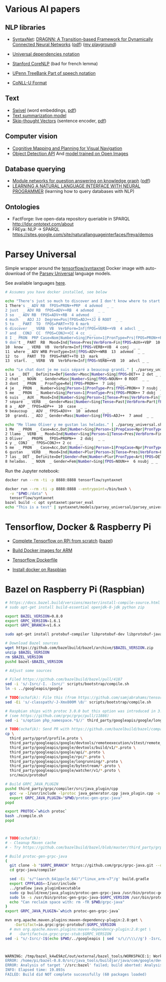# Various AI papers

## NLP libraries

- [SyntaxNet](https://github.com/tensorflow/models/tree/master/research/syntaxnet): [DRAGNN: A Transition-based Framework for Dynamically Connected Neural Networks]() ([pdf](https://arxiv.org/pdf/1703.04474.pdf)) ([my playground](https://github.com/ochafik/parsey-universal-playground))

- [Universal dependencies notation](http://universaldependencies.org/u/dep/all.html)
- [Stanford CoreNLP](http://corenlp.run/) (bad for french lemma)
- [UPenn TreeBank Part of speech notation](https://www.ling.upenn.edu/courses/Fall_2003/ling001/penn_treebank_pos.html)
- [CoNLL-U Format](http://universaldependencies.org/format.html)

## Text

- [Swivel](https://github.com/tensorflow/models/tree/master/research/swivel) (word embeddings, [pdf](https://arxiv.org/pdf/1602.02215.pdf))
- [Text summarization model](https://github.com/tensorflow/models/tree/master/research/textsum)
- [Skip-thought Vectors](https://github.com/tensorflow/models/tree/master/research/skip_thoughts) (sentence encoder, [pdf](https://papers.nips.cc/paper/5950-skip-thought-vectors.pdf))

## Computer vision

- [Cognitive Mapping and Planning for Visual Navigation](https://sites.google.com/view/cognitive-mapping-and-planning/)
- [Object Detection API](https://github.com/tensorflow/models/blob/master/research/object_detection/g3doc/detection_model_zoo.md)
  And [model trained on Open Images](https://github.com/tensorflow/models/blob/master/research/object_detection/g3doc/detection_model_zoo.md)

## Database querying

- [Module networks for question answering on knowledge graph](https://github.com/tensorflow/models/tree/master/research/qa_kg) ([pdf](https://arxiv.org/pdf/1704.05526.pdf))
- [LEARNING A NATURAL LANGUAGE INTERFACE WITH NEURAL PROGRAMMER](https://openreview.net/pdf?id=ry2YOrcge) (learning how to query databases with NLP)

## Ontologies

- FactForge: live open-data repository queriable in SPARQL
  http://ldsr.ontotext.com/about
- FREya: NLP -> SPARQL
  https://sites.google.com/site/naturallanguageinterfaces/freya/demos
  
# Parsey Universal

Simple wrapper around the [tensorflow/syntaxnet](https://hub.docker.com/r/tensorflow/syntaxnet/)
Docker image with auto-download of the
[Parsey Universal](https://github.com/tensorflow/models/blob/master/research/syntaxnet/g3doc/universal.md)
language models.

See available languages [here](https://github.com/tensorflow/models/blob/master/research/syntaxnet/g3doc/universal.md).

```bash
# Assumes you have docker installed, see below

echo "There's just so much to discover and I don't know where to start." | ./parsey_universal.sh English
1 There's _ ADV RB  fPOS=PRON++PRP  4 advmod  _ _
2 just  _ ADV RB  fPOS=ADV++RB  4 advmod  _ _
3 so  _ ADV RB  fPOS=ADV++RB  4 advmod  _ _
4 much  _ ADJ JJ  Degree=Pos|fPOS=ADJ++JJ 0 ROOT  _ _
5 to  _ PART  TO  fPOS=PART++TO 6 mark  _ _
6 discover  _ VERB  VB  VerbForm=Inf|fPOS=VERB++VB  4 advcl _ _
7 and _ CONJ  CC  fPOS=CONJ++CC 4 cc  _ _
8 I _ PRON  PRP Case=Nom|Number=Sing|Person=1|PronType=Prs|fPOS=PRON++PRP 10  nsubj _ _
9 don't _ PART  RB  Mood=Ind|Tense=Pres|VerbForm=Fin|fPOS=AUX++VBP  10  advmod  _ _
10  know  _ VERB  VB  VerbForm=Inf|fPOS=VERB++VB  4 conj  _ _
11  where _ ADV WRB PronType=Int|fPOS=ADV++WRB  13  advmod  _ _
12  to  _ PART  TO  fPOS=PART++TO 13  mark  _ _
13  start.  _ VERB  VB  VerbForm=Inf|fPOS=VERB++VB  10  advcl _ _

echo "Le chat dont je me suis séparé a beaucoup grandi." | ./parsey_universal.sh French
1 Le  _ DET _ Definite=Def|Gender=Masc|Number=Sing|fPOS=DET++ 2 det _ _
2 chat  _ NOUN  _ Gender=Masc|Number=Sing|fPOS=NOUN++ 0 ROOT  _ _
3 dont  _ PRON  _ PronType=Rel|fPOS=PRON++  7 iobj  _ _
4 je  _ PRON  _ Number=Sing|Person=1|PronType=Prs|fPOS=PRON++ 7 nsubj _ _
5 me  _ PRON  _ Number=Sing|Person=1|PronType=Prs|fPOS=PRON++ 7 dobj  _ _
6 suis  _ AUX _ Mood=Ind|Number=Sing|Person=1|Tense=Pres|VerbForm=Fin|fPOS=AUX++  7 aux _ _
7 séparé  _ VERB  _ Gender=Masc|Number=Sing|Tense=Past|VerbForm=Part|fPOS=VERB++  2 acl:relcl _ _
8 a _ ADP _ fPOS=ADP++  10  case  _ _
9 beaucoup  _ ADV _ fPOS=ADV++  10  advmod  _ _
10  grandi. _ ADJ _ Gender=Masc|Number=Sing|fPOS=ADJ++  7 amod  _ _

echo "Me llamo Oliver y me gustan las heladas." | ./parsey_universal.sh Spanish
1 Me  _ PRON  _ Case=Acc,Dat|Number=Sing|Person=1|PrepCase=Npr|PronType=Prs|Reflex=Yes|fPOS=PRON++  2 iobj  _
2 llamo _ VERB  _ Mood=Ind|Number=Sing|Person=1|Tense=Pres|VerbForm=Fin|fPOS=VERB++ 0 ROOT  _ _
3 Oliver  _ PROPN _ fPOS=PROPN++  2 dobj  _ _
4 y _ CONJ  _ fPOS=CONJ++ 2 cc  _ _
5 me  _ PRON  _ Case=Acc,Dat|Number=Sing|Person=1|PrepCase=Npr|PronType=Prs|fPOS=PRON++ 6 iobj  _ _
6 gustan  _ VERB  _ Mood=Ind|Number=Plur|Person=3|Tense=Pres|VerbForm=Fin|fPOS=VERB++ 2 conj  _ _
7 las _ DET _ Definite=Def|Gender=Fem|Number=Plur|PronType=Art|fPOS=DET++ 8 det _ _
8 heladas.  _ NOUN  _ Gender=Fem|Number=Sing|fPOS=NOUN++  6 nsubj _ _
```

Run the Jupyter notebook:

```bash
docker run --rm -ti -p 8888:8888 tensorflow/syntaxnet

docker run --rm -ti -p 8888:8888 --entrypoint=/bin/bash \
  -v "$PWD:/data" \
  tensorflow/syntaxnet
bazel build -c opt syntaxnet:parser_eval
echo "This is a test" | syntaxnet/models/parsey_universal/parsey_universal.sh /data/models/parsey_universal/English
```

# Tensorflow, Docker & Raspberry Pi

- [Complete Tensorflow on RPi from scratch](https://github.com/ochafik/tensorflow-on-raspberry-pi)
  ([bazel](https://github.com/samjabrahams/tensorflow-on-raspberry-pi/blob/master/GUIDE.md#3-build-bazel))
- [Build Docker images for ARM](https://blog.hypriot.com/post/setup-simple-ci-pipeline-for-arm-images/)
- [Tensorflow Dockerfile](https://github.com/tensorflow/models/blob/master/research/syntaxnet/docker-devel/Dockerfile.min)

- [Install docker on Raspbian](https://howchoo.com/g/nmrlzmq1ymn/how-to-install-docker-on-your-raspberry-pi)

# Bazel on Raspberry Pi (Raspbian)

```bash
# https://docs.bazel.build/versions/master/install-compile-source.html
# sudo apt-get install build-essential openjdk-8-jdk python zip

export BAZEL_VERSION=0.8.0
export GRPC_VERSION=1.6.1
export GRPC_BRANCH=v1.6.x

sudo apt-get install protobuf-compiler libprotobuf-dev libprotobuf-java libprotoc-dev

# Download Bazel sources
wget https://github.com/bazelbuild/bazel/archive/$BAZEL_VERSION.zip
unzip $BAZEL_VERSION
rm $BAZEL_VERSION
pushd bazel-$BAZEL_VERSION

# Adjust some sources

# Filed https://github.com/bazelbuild/bazel/pull/4187
sed -i 's/-Isrc/-I. -Isrc/' scripts/bootstrap/compile.sh
ln -s ../googleapis/google

# TODO(ochafik): File this (from https://github.com/samjabrahams/tensorflow-on-raspberry-pi/blob/master/GUIDE.md#3-build-bazel)
sed -Ei 's/-classpath/-J-Xmx800M \0/' scripts/bootstrap/compile.sh

# Raspbian ships with protoc 3.0.0 but this option was introduced in 3.4.x
# (see https://github.com/grpc/grpc/pull/11886)
sed -i 's/option php_namespace.*$//' third_party/googleapis/google/longrunning/operations.proto

# TODO(ochafik): Send PR with https://github.com/bazelbuild/bazel/compare/master...ochafik:patch-2
cp \
  third_party/pprof/profile.proto \
  third_party/googleapis/google/devtools/remoteexecution/v1test/remote_execution.proto \
  third_party/googleapis/google/devtools/build/v1/*.proto \
  third_party/googleapis/google/api/*.proto \
  third_party/googleapis/google/rpc/*.proto \
  third_party/googleapis/google/longrunning/*.proto \
  third_party/googleapis/google/bytestream/*.proto \
  third_party/googleapis/google/watcher/v1/*.proto \
  src/main/protobuf

# Build GRPC_JAVA_PLUGIN
pushd third_party/grpc/compiler/src/java_plugin/cpp
  gcc -w -I/usr/include -lprotoc java_generator.cpp java_plugin.cpp -o protoc-gen-grpc-java
  export GRPC_JAVA_PLUGIN="$PWD/protoc-gen-grpc-java"
popd

export PROTOC=`which protoc`
bash ./compile.sh
popd



# TODO(ochafik):
# - Cleanup Maven cache
# - Try https://github.com/bazelbuild/bazel/blob/master/third_party/grpc/README.bazel.md

# Build protoc-gen-grpc-java
(
  git clone -b "$GRPC_BRANCH" https://github.com/grpc/grpc-java.git --depth=1
  cd grpc-java/compiler

  sed -Ei 's/"(aarch_64|ppcle_64)"/"linux_arm-v7"/g' build.gradle
  export CPPFLAGS=-I/usr/include
  ../gradlew java_pluginExecutable
  sudo cp build/exe/java_plugin/protoc-gen-grpc-java /usr/bin/protoc-gen-grpc-java-$GRPC_VERSION
  sudo ln -s /usr/bin/protoc-gen-grpc-java-$GRPC_VERSION /usr/bin/protoc-gen-grpc-java
  echo "Can reclaim space with: rm -fR $PWD/grpc-java"
)
export GRPC_JAVA_PLUGIN=`which protoc-gen-grpc-java`

mvn org.apache.maven.plugins:maven-dependency-plugin:2.8:get \
    -Dartifact=io.grpc:grpc-protobuf:$GRPC_VERSION
  # mvn org.apache.maven.plugins:maven-dependency-plugin:2.8:get \
  #   -Dartifact=io.grpc:grpc-stub:$GRPC_VERSION
sed -i "s/-Isrc/-I$(echo $PWD/../googleapis | sed 's/\//\\\//g') -Isrc/" scripts/bootstrap/compile.sh



WARNING: /tmp/bazel_k4wE9AzC/out/external/bazel_tools/WORKSPACE:1: Workspace name in /tmp/bazel_k4wE9AzC/out/external/bazel_tools/WORKSPACE (@io_bazel) does not match the name given in the repository's definition (@bazel_tools); this will cause a build error in future versions
ERROR: /home/pi/bazel-0.8.0/src/java_tools/buildjar/java/com/google/devtools/build/buildjar/BUILD:144:12: in srcs attribute of bootstrap_java_library rule //src/java_tools/buildjar/java/com/google/devtools/build/buildjar:skylark-deps: '//:bootstrap-derived-java-srcs' does not produce any bootstrap_java_library srcs files (expected .java)
ERROR: Analysis of target '//src:bazel' failed; build aborted: Analysis of target '//src/java_tools/buildjar/java/com/google/devtools/build/buildjar:skylark-deps' failed; build aborted
INFO: Elapsed time: 19.893s
FAILED: Build did NOT complete successfully (60 packages loaded)

  
```


